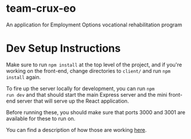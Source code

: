 # team-crux-eo
An application for Employment Options vocational rehabilitation program


# Dev Setup Instructions

Make sure to run `npm install` at the top level of the project, and if you're working on the front-end, change directories to `client/` and run `npm install` again.

To fire up the server locally for development, you can run <code>npm run dev</code> and that should start the main Express server and the mini front-end server that will serve up the React application.

Before running these, you should make sure that ports 3000 and 3001 are available for these to run on.

You can find a description of how those are working [here](https://www.fullstackreact.com/articles/using-create-react-app-with-a-server/).
